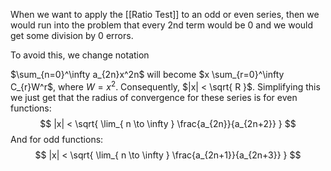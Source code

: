 When we want to apply the [[Ratio Test]] to an odd or even series, then we would run into the problem that every 2nd term would be 0 and we would get some division by 0 errors.

To avoid this, we change notation

$\sum_{n=0}^\infty a_{2n}x^2n$ will become $x \sum_{r=0}^\infty C_{r}W^r$, where $W=x^2$. Consequently, $|x| < \sqrt{ R }$. Simplifying this we just get that the radius of convergence for these series is for even functions: $$
|x| < \sqrt{ \lim_{ n \to \infty } \frac{a_{2n}}{a_{2n+2}} }
$$
And for odd functions:
$$
|x| < \sqrt{ \lim_{ n \to \infty } \frac{a_{2n+1}}{a_{2n+3}} }
$$

